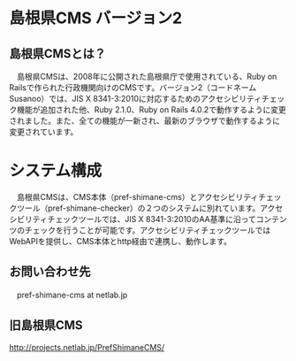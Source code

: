 # 島根県CMS バージョン2

## 島根県CMSとは？
　島根県CMSは、2008年に公開された島根県庁で使用されている、Ruby on Railsで作られた行政機関向けのCMSです。バージョン2（コードネーム Susanoo）では、JIS X 8341-3:2010に対応するためのアクセシビリティチェック機能が追加された他、Ruby 2.1.0、Ruby on Rails 4.0.2で動作するように変更されました。また、全ての機能が一新され、最新のブラウザで動作するように変更されています。

# システム構成
　島根県CMSは、CMS本体（pref-shimane-cms）とアクセシビリティチェックツール（pref-shimane-checker）の２つのシステムに別れています。アクセシビリティチェックツールでは、JIS X 8341-3:2010のAA基準に沿ってコンテンツのチェックを行うことが可能です。アクセシビリティチェックツールではWebAPIを提供し、CMS本体とhttp経由で連携し、動作します。

## お問い合わせ先
　pref-shimane-cms at netlab.jp

## 旧島根県CMS

  http://projects.netlab.jp/PrefShimaneCMS/